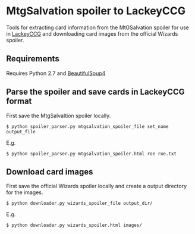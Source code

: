 # MtgSalvation spoiler to LackeyCCG

Tools for extracting card information from the MtGSalvation spoiler for use in [LackeyCCG](http://www.lackeyccg.com) and downloading card images from the official Wizards spoiler.

## Requirements

Requires Python 2.7 and [BeautifulSoup4](http://www.crummy.com/software/BeautifulSoup/)

## Parse the spoiler and save cards in LackeyCCG format

First save the MtgSalvaltion spoiler locally.

```
$ python spoiler_parser.py mtgsalvation_spoiler_file set_name output_file
```

E.g.

```
$ python spoiler_parser.py mtgsalvation_spoiler.html roe roe.txt
```

## Download card images

First save the official Wizards spoiler locally and create a output directory for the images.

```
$ python downloader.py wizards_spoiler_file output_dir/
```

E.g.

```
$ python downloader.py wizards_spoiler.html images/
```
